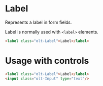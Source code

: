 # Label

Represents a label in form fields.

Label is normally used with `<label>` elements.

```html
<label class="olt-Label">Label</label>
```

# Usage with controls

```html
<label class="olt-Label">Label</label>
<input class="olt-Input" type="text"/>
```
